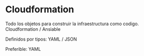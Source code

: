 # Cloudformation

Todo los objetos para construir la infraestructura como codigo.
Cloudformation / Ansiable

Definidos por tipos: YAML / JSON

Preferible: YAML
